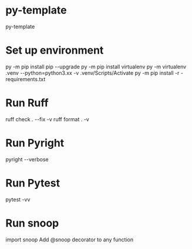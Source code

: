 # py-template
py-template

# Set up environment
py -m pip install pip --upgrade
py -m pip install virtualenv
py -m virtualenv .venv --python=python3.xx -v
.venv/Scripts/Activate
py -m pip install -r -requirements.txt

# Run Ruff
ruff check . --fix -v
ruff format . -v

# Run Pyright
pyright --verbose

# Run Pytest
pytest -vv

# Run snoop
import snoop
Add @snoop decorator to any function